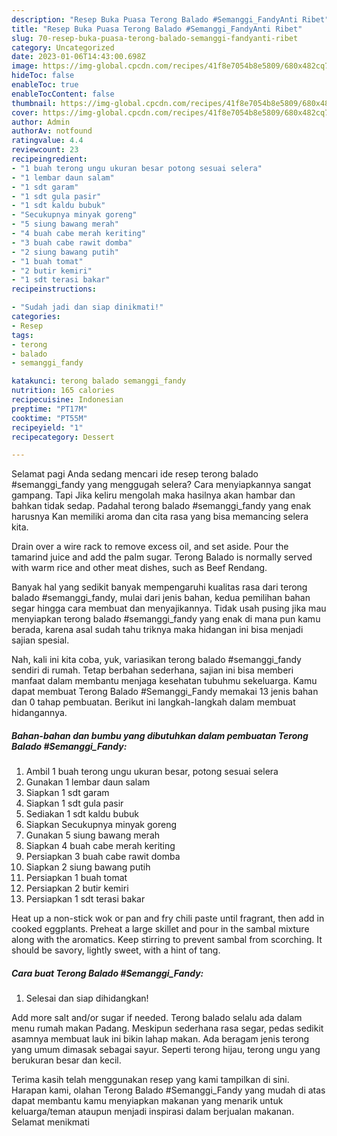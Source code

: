 ```yaml
---
description: "Resep Buka Puasa Terong Balado #Semanggi_FandyAnti Ribet"
title: "Resep Buka Puasa Terong Balado #Semanggi_FandyAnti Ribet"
slug: 70-resep-buka-puasa-terong-balado-semanggi-fandyanti-ribet
category: Uncategorized
date: 2023-01-06T14:43:00.698Z
image: https://img-global.cpcdn.com/recipes/41f8e7054b8e5809/680x482cq70/terong-balado-semanggi_fandy-foto-resep-utama.jpg
hideToc: false
enableToc: true
enableTocContent: false
thumbnail: https://img-global.cpcdn.com/recipes/41f8e7054b8e5809/680x482cq70/terong-balado-semanggi_fandy-foto-resep-utama.jpg
cover: https://img-global.cpcdn.com/recipes/41f8e7054b8e5809/680x482cq70/terong-balado-semanggi_fandy-foto-resep-utama.jpg
author: Admin
authorAv: notfound
ratingvalue: 4.4
reviewcount: 23
recipeingredient:
- "1 buah terong ungu ukuran besar potong sesuai selera"
- "1 lembar daun salam"
- "1 sdt garam"
- "1 sdt gula pasir"
- "1 sdt kaldu bubuk"
- "Secukupnya minyak goreng"
- "5 siung bawang merah"
- "4 buah cabe merah keriting"
- "3 buah cabe rawit domba"
- "2 siung bawang putih"
- "1 buah tomat"
- "2 butir kemiri"
- "1 sdt terasi bakar"
recipeinstructions:

- "Sudah jadi dan siap dinikmati!"
categories:
- Resep
tags:
- terong
- balado
- semanggi_fandy

katakunci: terong balado semanggi_fandy 
nutrition: 165 calories
recipecuisine: Indonesian
preptime: "PT17M"
cooktime: "PT55M"
recipeyield: "1"
recipecategory: Dessert

---
```



Selamat pagi Anda sedang mencari ide resep terong balado #semanggi_fandy yang menggugah selera? Cara menyiapkannya sangat gampang. Tapi Jika keliru mengolah maka hasilnya akan hambar dan bahkan tidak sedap. Padahal terong balado #semanggi_fandy yang enak harusnya Kan memiliki aroma dan cita rasa yang bisa memancing selera kita.


Drain over a wire rack to remove excess oil, and set aside. Pour the tamarind juice and add the palm sugar. Terong Balado is normally served with warm rice and other meat dishes, such as Beef Rendang.

Banyak hal yang sedikit banyak mempengaruhi kualitas rasa dari terong balado #semanggi_fandy, mulai dari jenis bahan, kedua pemilihan bahan segar hingga cara membuat dan menyajikannya. Tidak usah pusing jika mau menyiapkan terong balado #semanggi_fandy yang enak di mana pun kamu berada, karena asal sudah tahu triknya maka hidangan ini bisa menjadi sajian spesial.


Nah, kali ini kita coba, yuk, variasikan terong balado #semanggi_fandy sendiri di rumah. Tetap berbahan sederhana, sajian ini bisa memberi manfaat dalam membantu menjaga kesehatan tubuhmu sekeluarga. Kamu dapat membuat Terong Balado #Semanggi_Fandy memakai 13 jenis bahan dan 0 tahap pembuatan. Berikut ini langkah-langkah dalam membuat hidangannya.

<!--inarticleads1-->

##### Bahan-bahan dan bumbu yang dibutuhkan dalam pembuatan Terong Balado #Semanggi_Fandy:

1. Ambil 1 buah terong ungu ukuran besar, potong sesuai selera
1. Gunakan 1 lembar daun salam
1. Siapkan 1 sdt garam
1. Siapkan 1 sdt gula pasir
1. Sediakan 1 sdt kaldu bubuk
1. Siapkan Secukupnya minyak goreng
1. Gunakan 5 siung bawang merah
1. Siapkan 4 buah cabe merah keriting
1. Persiapkan 3 buah cabe rawit domba
1. Siapkan 2 siung bawang putih
1. Persiapkan 1 buah tomat
1. Persiapkan 2 butir kemiri
1. Persiapkan 1 sdt terasi bakar


Heat up a non-stick wok or pan and fry chili paste until fragrant, then add in cooked eggplants. Preheat a large skillet and pour in the sambal mixture along with the aromatics. Keep stirring to prevent sambal from scorching. It should be savory, lightly sweet, with a hint of tang. 

<!--inarticleads2-->

##### Cara buat Terong Balado #Semanggi_Fandy:


1. Selesai dan siap dihidangkan!

Add more salt and/or sugar if needed. Terong balado selalu ada dalam menu rumah makan Padang. Meskipun sederhana rasa segar, pedas sedikit asamnya membuat lauk ini bikin lahap makan. Ada beragam jenis terong yang umum dimasak sebagai sayur. Seperti terong hijau, terong ungu yang berukuran besar dan kecil. 

Terima kasih telah menggunakan resep yang kami tampilkan di sini. Harapan kami, olahan Terong Balado #Semanggi_Fandy yang mudah di atas dapat membantu kamu menyiapkan makanan yang menarik untuk keluarga/teman ataupun menjadi inspirasi dalam berjualan makanan. Selamat menikmati
